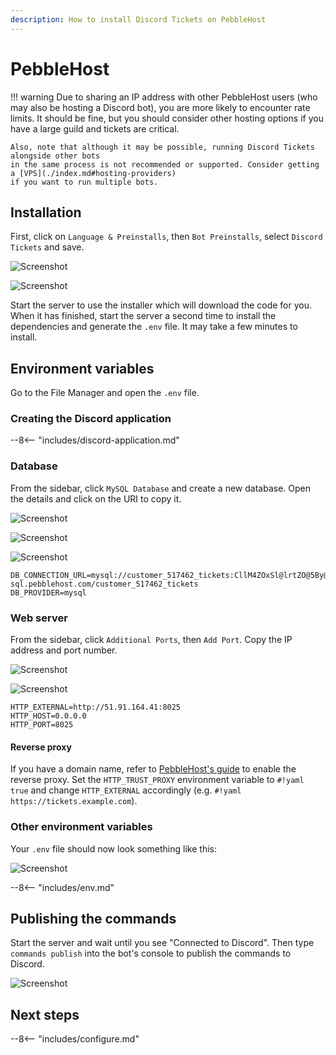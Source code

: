 ```yaml
---
description: How to install Discord Tickets on PebbleHost
---
```


# PebbleHost

!!! warning
	Due to sharing an IP address with other PebbleHost users (who may also be hosting a Discord bot),
	you are more likely to encounter rate limits. It should be fine,
	but you should consider other hosting options if you have a large guild and tickets are critical.

    Also, note that although it may be possible, running Discord Tickets alongside other bots
    in the same process is not recommended or supported. Consider getting a [VPS](./index.md#hosting-providers)
    if you want to run multiple bots.


## Installation

First, click on `Language & Preinstalls`, then `Bot Preinstalls`, select `Discord Tickets` and save.

![Screenshot](/img/pebblehost-1.png)

![Screenshot](/img/pebblehost-2.png)

Start the server to use the installer which will download the code for you.
When it has finished, start the server a second time to install the dependencies and generate the `.env` file.
It may take a few minutes to install.


## Environment variables

Go to the File Manager and open the `.env` file.

### Creating the Discord application

--8<-- "includes/discord-application.md"

### Database

From the sidebar, click `MySQL Database` and create a new database.
Open the details and click on the URI to copy it.

![Screenshot](/img/pebblehost-5.png)

![Screenshot](/img/pebblehost-6.png)

![Screenshot](/img/pebblehost-7.png)

```title="Example"
DB_CONNECTION_URL=mysql://customer_517462_tickets:CllM4ZOxSl@lrtZO@5By@eu01-sql.pebblehost.com/customer_517462_tickets
DB_PROVIDER=mysql
```


### Web server

From the sidebar, click `Additional Ports`, then `Add Port`. Copy the IP address and port number.

![Screenshot](/img/pebblehost-3.png)

![Screenshot](/img/pebblehost-4.png)

```title="Example"
HTTP_EXTERNAL=http://51.91.164.41:8025
HTTP_HOST=0.0.0.0
HTTP_PORT=8025
```

#### Reverse proxy

If you have a domain name, refer to [PebbleHost's guide](https://help.pebblehost.com/en/minecraft/how-to-setup-a-reverse-proxy) to enable the reverse proxy.
Set the `HTTP_TRUST_PROXY` environment variable to `#!yaml true` and change `HTTP_EXTERNAL` accordingly (e.g. `#!yaml https://tickets.example.com`).

### Other environment variables

Your `.env` file should now look something like this:

![Screenshot](/img/pebblehost-8.png)

--8<-- "includes/env.md"

## Publishing the commands

Start the server and wait until you see "Connected to Discord".
Then type `commands publish` into the bot's console to publish the commands to Discord.

![Screenshot](/img/pebblehost-9.png)

## Next steps

--8<-- "includes/configure.md"
